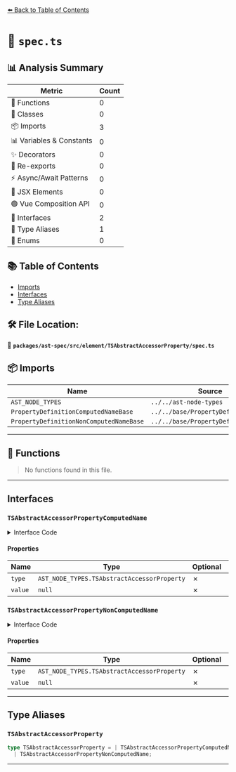 [⬅️ Back to Table of Contents](../../../../../index.md)

# 📄 `spec.ts`

## 📊 Analysis Summary

| Metric | Count |
|--------|-------|
| 🔧 Functions | 0 |
| 🧱 Classes | 0 |
| 📦 Imports | 3 |
| 📊 Variables & Constants | 0 |
| ✨ Decorators | 0 |
| 🔄 Re-exports | 0 |
| ⚡ Async/Await Patterns | 0 |
| 💠 JSX Elements | 0 |
| 🟢 Vue Composition API | 0 |
| 📐 Interfaces | 2 |
| 📑 Type Aliases | 1 |
| 🎯 Enums | 0 |

## 📚 Table of Contents

- [Imports](#imports)
- [Interfaces](#interfaces)
- [Type Aliases](#type-aliases)

## 🛠️ File Location:
📂 **`packages/ast-spec/src/element/TSAbstractAccessorProperty/spec.ts`**

## 📦 Imports

| Name | Source |
|------|--------|
| `AST_NODE_TYPES` | `../../ast-node-types` |
| `PropertyDefinitionComputedNameBase` | `../../base/PropertyDefinitionBase` |
| `PropertyDefinitionNonComputedNameBase` | `../../base/PropertyDefinitionBase` |


---

## 🔧 Functions

> No functions found in this file.


---

## Interfaces

### `TSAbstractAccessorPropertyComputedName`

<details><summary>Interface Code</summary>

```ts
export interface TSAbstractAccessorPropertyComputedName
  extends PropertyDefinitionComputedNameBase {
  type: AST_NODE_TYPES.TSAbstractAccessorProperty;
  value: null;
}
```
</details>

#### Properties

| Name | Type | Optional | Description |
|------|------|----------|-------------|
| `type` | `AST_NODE_TYPES.TSAbstractAccessorProperty` | ✗ |  |
| `value` | `null` | ✗ |  |

### `TSAbstractAccessorPropertyNonComputedName`

<details><summary>Interface Code</summary>

```ts
export interface TSAbstractAccessorPropertyNonComputedName
  // this does not extend ClassPropertyDefinitionNonComputedNameBase because abstract private names are not allowed
  extends PropertyDefinitionNonComputedNameBase {
  type: AST_NODE_TYPES.TSAbstractAccessorProperty;
  value: null;
}
```
</details>

#### Properties

| Name | Type | Optional | Description |
|------|------|----------|-------------|
| `type` | `AST_NODE_TYPES.TSAbstractAccessorProperty` | ✗ |  |
| `value` | `null` | ✗ |  |


---

## Type Aliases

### `TSAbstractAccessorProperty`

```ts
type TSAbstractAccessorProperty = | TSAbstractAccessorPropertyComputedName
  | TSAbstractAccessorPropertyNonComputedName;
```


---